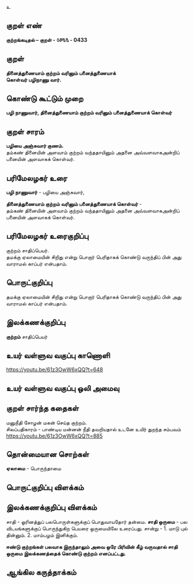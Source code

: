 உ

## குறள் எண் 

**குற்றங்கடிதல் – குறள் - ௦௪௩௩ - 0433**  

## குறள் 

**தினைத்துணையாம் குற்றம் வரினும் பனைத்துணையாக்  
கொள்வர் பழிநாணு வார்.**

## கொண்டு கூட்டும் முறை

**பழி நாணுவார், தினைத்துணையாம் குற்றம் வரினும் பனைத்துணையாக் கொள்வர்**

## குறள் சாரம் 

**பழியை அஞ்சுவார் குணம்.**  
தம்கண் தினையின் அளவாம் குற்றம் வந்ததாயினும் அதனை அவ்வளவாகஅன்றிப் பனையின் அளவாகக் கொள்வர்.  

## பரிமேலழகர் உரை

**பழி நாணுவார்** - பழியை அஞ்சுவார்,  

**தினைத்துணையாம் குற்றம் வரினும் பனைத்துணையாக் கொள்வர்** -  
தம்கண் தினையின் அளவாம் குற்றம் வந்ததாயினும் அதனை அவ்வளவாகஅன்றிப் பனையின் அளவாகக் கொள்வர்.   

## பரிமேலழகர் உரைகுறிப்பு   

குற்றம் சாதிப்பெயர்.  
தமக்கு ஏலாமையின் சிறிது என்று பொறார் பெரிதாகக் கொண்டு வருந்திப் பின் அது வாராமல் காப்பர் என்பதாம்.  

## பொருட்குறிப்பு 

தமக்கு ஏலாமையின் சிறிது என்று பொறார் பெரிதாகக் கொண்டு வருந்திப் பின் அது வாராமல் காப்பர் என்பதாம்.  

## இலக்கணக்குறிப்பு  

**குற்றம்** சாதிப்பெயர்    

## உயர் வள்ளுவ வகுப்பு காணொளி

https://youtu.be/61z3OwW6xQQ?t=648

## உயர் வள்ளுவ வகுப்பு ஒலி அமைவு 

 
## குறள் சார்ந்த கதைகள் 

 மனுநீதி சோழன் மகன் செய்த குற்றம்.  
 சிலப்பதிகாரம் - பாண்டிய மன்னன் நீதி தவறியதால் உடனே உயிர் துறந்த சம்பவம்   
 https://youtu.be/61z3OwW6xQQ?t=885 

## தொன்மையான சொற்கள்

**ஏலாமை** - பொருந்தாமை

## பொருட்குறிப்பு விளக்கம்


## இலக்கணக்குறிப்பு விளக்கம்

சாதி - ஓரினத்துப் பலபொருள்களுக்குப் பொதுவாயதோர் தன்மை.  **சாதி ஒருமை** - பல விடயங்களுக்குப் பொருந்துகிற பெயரை ஒருமையிலே உரைப்பது. சான்று - 1. மாடு புல் தின்னும். 2. மாம்பழம் இனிக்கும். 

**ஈண்டு குற்றங்கள் பலவாக இருந்தாலும் அவை ஒரே பிரிவின் கீழ் வருவதால் சாதி ஒருமை இலக்கணத்தைக் கொண்டு குற்றம் எனப்பட்டது.**  

## ஆங்கில கருத்தாக்கம் 


